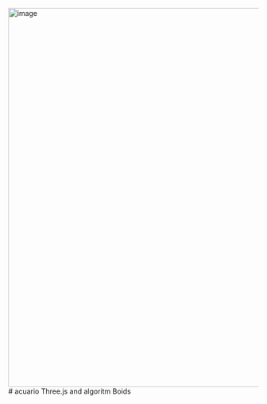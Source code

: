 <img width="1315" height="761" alt="image" src="https://github.com/user-attachments/assets/a08a584f-4176-4b67-a04f-2af9fddc4f00" /># acuario
Three.js and algoritm Boids
